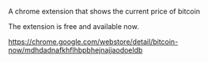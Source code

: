 A chrome extension that shows the current price of bitcoin

The extension is free and available now.

https://chrome.google.com/webstore/detail/bitcoin-now/mdhdadnafkhflhbpbhejnajjaodoeldb
